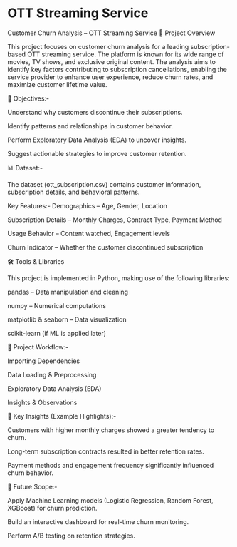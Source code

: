 # OTT Streaming Service
Customer Churn Analysis – OTT Streaming Service
📌 Project Overview

This project focuses on customer churn analysis for a leading subscription-based OTT streaming service. The platform is known for its wide range of movies, TV shows, and exclusive original content.
The analysis aims to identify key factors contributing to subscription cancellations, enabling the service provider to enhance user experience, reduce churn rates, and maximize customer lifetime value.

🎯 Objectives:-

Understand why customers discontinue their subscriptions.

Identify patterns and relationships in customer behavior.

Perform Exploratory Data Analysis (EDA) to uncover insights.

Suggest actionable strategies to improve customer retention.

📊 Dataset:-

The dataset (ott_subscription.csv) contains customer information, subscription details, and behavioral patterns.

Key Features:-
Demographics – Age, Gender, Location

Subscription Details – Monthly Charges, Contract Type, Payment Method

Usage Behavior – Content watched, Engagement levels

Churn Indicator – Whether the customer discontinued subscription

🛠️ Tools & Libraries

This project is implemented in Python, making use of the following libraries:

pandas – Data manipulation and cleaning

numpy – Numerical computations

matplotlib & seaborn – Data visualization

scikit-learn (if ML is applied later)

📂 Project Workflow:-

Importing Dependencies

Data Loading & Preprocessing

Exploratory Data Analysis (EDA)

Insights & Observations


🔑 Key Insights (Example Highlights):-

Customers with higher monthly charges showed a greater tendency to churn.

Long-term subscription contracts resulted in better retention rates.

Payment methods and engagement frequency significantly influenced churn behavior.

🚀 Future Scope:-

Apply Machine Learning models (Logistic Regression, Random Forest, XGBoost) for churn prediction.

Build an interactive dashboard for real-time churn monitoring.

Perform A/B testing on retention strategies.
